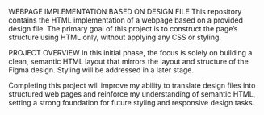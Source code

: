 WEBPAGE IMPLEMENTATION BASED ON DESIGN FILE
This repository contains the HTML implementation of a webpage based on a provided design file. The primary goal of this project is to construct the page’s structure using HTML only, without applying any CSS or styling.

PROJECT OVERVIEW
In this initial phase, the focus is solely on building a clean, semantic HTML layout that mirrors the layout and structure of the Figma design. Styling will be addressed in a later stage.

Completing this project will improve my ability to translate design files into structured web pages and reinforce my understanding of semantic HTML, setting a strong foundation for future styling and responsive design tasks.